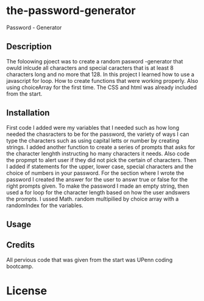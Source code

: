 # the-password-generator

Password - Generator


## Description
 The foloowing pjoect was to create a random pasword -generator that owuld inlcude
  all characters and special caracters that is at least 8 characters long
 and no more that 128. In this project I learned how to use a javascript for loop. How to 
 create functions that were working properly. Also using choiceArray for the first time.
  The CSS and html was already included from the start.

 ## Installation
 First code I added were my variables that I needed such as how long needed 
 the chasracters to be for the password, the variety of ways I can type
 the characters such as using capital letts or number by creating strings. I added
 another function to create a series of prompts that asks for the character lenghth instructing
 ho many characters it needs. Also code the propmpt to alert user if they did not pick the certain 
 of characters. Then I added if statements for the upper, lower case, special characters and 
 the choice of numbers in your password. For the section where I wrote the password I 
 created the answer for the user to answr true or false for the right prompts given. To
 make the password I made an empty string, then used a for loop for the character length based 
 on how the user andswers the prompts. I ussed Math. random multipilied by choice array with a randomIndex for the variables.

 ## Usage

 ## Credits

All pervious code that was given from the start was UPenn coding bootcamp.

# License
